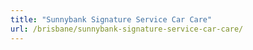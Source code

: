 ```yaml
---
title: "Sunnybank Signature Service Car Care"
url: /brisbane/sunnybank-signature-service-car-care/
---
```

